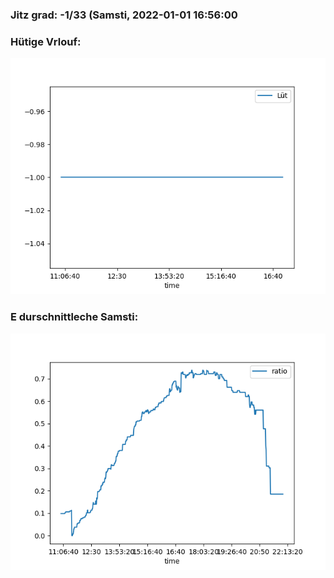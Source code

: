 ### Jitz grad: -1/33 (Samsti, 2022-01-01 16:56:00

### Hütige Vrlouf:
![Graph](Today.png)

### E durschnittleche Samsti:
![Graph](Samsti.png)
